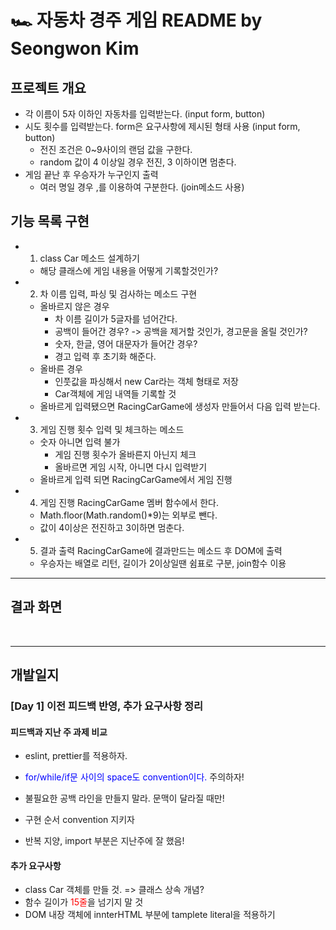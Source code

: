# 🏎️ 자동차 경주 게임 README by Seongwon Kim

## 프로젝트 개요
- 각 이름이 5자 이하인 자동차를 입력받는다. (input form, button)
- 시도 횟수를 입력받는다. form은 요구사항에 제시된 형태 사용 (input form, button)
  - 전진 조건은 0~9사이의 랜덤 값을 구한다.
  - random 값이 4 이상일 경우 전진, 3 이하이면 멈춘다.
- 게임 끝난 후 우승자가 누구인지 출력
  - 여러 명일 경우 ,를 이용하여 구분한다. (join메소드 사용)

## 기능 목록 구현
- 1. class Car 메소드 설계하기
  - 해당 클래스에 게임 내용을 어떻게 기록할것인가?

- 2. 차 이름 입력, 파싱 및 검사하는 메소드 구현
  - 올바르지 않은 경우
    - 차 이름 길이가 5글자를 넘어간다.
    - 공백이 들어간 경우? -> 공백을 제거할 것인가, 경고문을 올릴 것인가?
    - 숫자, 한글, 영어 대문자가 들어간 경우?
    - 경고 입력 후 초기화 해준다.
  - 올바른 경우
    - 인풋값을 파싱해서 new Car라는 객체 형태로 저장
    - Car객체에 게임 내역들 기록할 것
  - 올바르게 입력됐으면 RacingCarGame에 생성자 만들어서 다음 입력 받는다.

- 3. 게임 진행 횟수 입력 및 체크하는 메소드
  - 숫자 아니면 입력 불가
    - 게임 진행 횟수가 올바른지 아닌지 체크
    - 올바르면 게임 시작, 아니면 다시 입력받기
  - 올바르게 입력 되면 RacingCarGame에서 게임 진행

- 4. 게임 진행 RacingCarGame 멤버 함수에서 한다.
  - Math.floor(Math.random()*9)는 외부로 뺀다.
  - 값이 4이상은 전진하고 3이하면 멈춘다.

- 5. 결과 출력 RacingCarGame에 결과만드는 메소드 후 DOM에 출력
  - 우승자는 배열로 리턴, 길이가 2이상일땐 쉼표로 구분, join함수 이용

<hr/>

## 결과 화면

<br/>
<hr/>

## 개발일지

### [Day 1] 이전 피드백 반영, 추가 요구사항 정리
#### 피드백과 지난 주 과제 비교
  - eslint, prettier를 적용하자.
  - <span style="color:blue">for/while/if문 사이의 space도 convention이다.</span> 주의하자!
  - 불필요한 공백 라인을 만들지 말라. 문맥이 달라질 때만!
  - 구현 순서 convention 지키자

  - 반복 지양, import 부분은 지난주에 잘 했음!

#### 추가 요구사항
  - class Car 객체를 만들 것. => 클래스 상속 개념?
  - 함수 길이가 <span style="color:red">15줄</span>을 넘기지 말 것
  - DOM 내장 객체에 innterHTML 부분에 tamplete literal을 적용하기